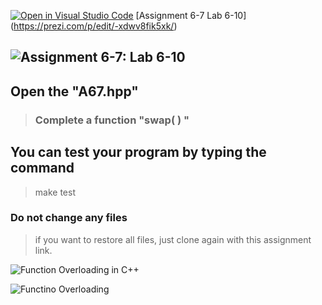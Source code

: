 [![Open in Visual Studio Code](https://classroom.github.com/assets/open-in-vscode-c66648af7eb3fe8bc4f294546bfd86ef473780cde1dea487d3c4ff354943c9ae.svg)](https://classroom.github.com/online_ide?assignment_repo_id=8880796&assignment_repo_type=AssignmentRepo)
[Assignment 6-7 Lab 6-10] (https://prezi.com/p/edit/-xdwv8fik5xk/)

## ![Assignment 6-7: Lab 6-10](https://nimbus-screenshots.s3.amazonaws.com/s/c4abf7d6ab3710be57bee5ced6c1522e.png)

## Open the "A67.hpp"

> ### Complete a function "swap( ) "

## You can test your program by typing the command

> make test

### Do not change any files

> if you want to restore all files, just clone again with this assignment link.

![Function Overloading in C++](https://iq.opengenus.org/content/images/2019/04/fo1.JPG)

![Functino Overloading](https://sp-ao.shortpixel.ai/client/q_glossy,ret_img,w_718,h_445/https://simplesnippets.tech/wp-content/uploads/2018/03/function-overloading-in-cpp-718x445.png)

